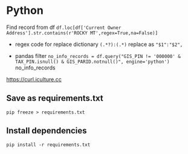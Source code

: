 # Python
Find record from df
```df.loc[df['Current Owner Address'].str.contains(r'ROCKY MT',regex=True,na=False)]```

* regex code for replace dictionary 
```(.*?):(.*)```
replace as 
```"$1":"$2",```


* pandas filter
```no_info_records = df.query("GIS_PIN != '000000' & TAX_PIN.isnull() & GIS_PARID.notnull()", engine='python')```
no_info_records


https://curl.iculture.cc

## Save as requirements.txt
```pip freeze > requirements.txt```
## Install dependencies
```pip install -r requirements.txt```


